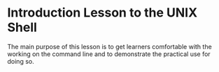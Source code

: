 # Introduction Lesson to the UNIX Shell

The main purpose of this lesson is to get learners comfortable with the working on the command line and to demonstrate the practical use for doing so. 
